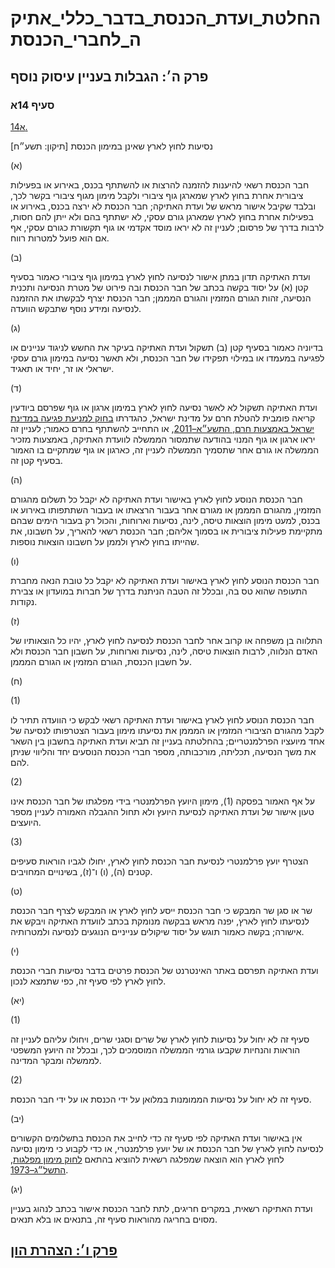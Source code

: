 # החלטת_ועדת_הכנסת_בדבר_כללי_אתיקה_לחברי_הכנסת

## פרק ה׳: הגבלות בעניין עיסוק נוסף

### סעיף 14א

[14א.](https://he.wikisource.org/wiki/%D7%9B%D7%9C%D7%9C%D7%99_%D7%90%D7%AA%D7%99%D7%A7%D7%94_%D7%9C%D7%97%D7%91%D7%A8%D7%99_%D7%94%D7%9B%D7%A0%D7%A1%D7%AA#%D7%A1%D7%A2%D7%99%D7%A3_14%D7%90)

נסיעות לחוץ לארץ שאינן במימון הכנסת [תיקון: תשע״ח]

(א)

חבר הכנסת רשאי להיענות להזמנה להרצות או להשתתף בכנס, באירוע או בפעילות ציבורית אחרת בחוץ לארץ שמארגן גוף ציבורי ולקבל מימון מגוף ציבורי בקשר לכך, ובלבד שקיבל אישור מראש של ועדת האתיקה; חבר הכנסת לא ירצה בכנס, באירוע או בפעילות אחרת בחוץ לארץ שמארגן גורם עסקי, לא ישתתף בהם ולא ייתן להם חסות, לרבות בדרך של פרסום; לעניין זה לא יראו מוסד אקדמי או גוף תקשורת כגורם עסקי, אף אם הוא פועל למטרות רווח.

(ב)

ועדת האתיקה תדון במתן אישור לנסיעה לחוץ לארץ במימון גוף ציבורי כאמור בסעיף קטן (א) על יסוד בקשה בכתב של חבר הכנסת ובה פירוט של מטרת הנסיעה ותכנית הנסיעה, זהות הגורם המזמין והגורם המממן; חבר הכנסת יצרף לבקשתו את ההזמנה לנסיעה ומידע נוסף שתבקש הוועדה.

(ג)

בדיוניה כאמור בסעיף קטן (ב) תשקול ועדת האתיקה בעיקר את החשש לניגוד עניינים או לפגיעה במעמדו או במילוי תפקידו של חבר הכנסת, ולא תאשר נסיעה במימון גורם עסקי ישראלי או זר, יחיד או תאגיד.

(ד)

ועדת האתיקה תשקול לא לאשר נסיעה לחוץ לארץ במימון ארגון או גוף שפרסם ביודעין קריאה פומבית להטלת חרם על מדינת ישראל, כהגדרתו [בחוק למניעת פגיעה במדינת ישראל באמצעות חרם, התשע״א–2011](https://he.wikisource.org/wiki/%D7%97%D7%95%D7%A7_%D7%9C%D7%9E%D7%A0%D7%99%D7%A2%D7%AA_%D7%A4%D7%92%D7%99%D7%A2%D7%94_%D7%91%D7%9E%D7%93%D7%99%D7%A0%D7%AA_%D7%99%D7%A9%D7%A8%D7%90%D7%9C_%D7%91%D7%90%D7%9E%D7%A6%D7%A2%D7%95%D7%AA_%D7%97%D7%A8%D7%9D "חוק למניעת פגיעה במדינת ישראל באמצעות חרם"), או התחייב להשתתף בחרם כאמור; לעניין זה יראו ארגון או גוף המנוי בהודעה שתמסור הממשלה לוועדת האתיקה, באמצעות מזכיר הממשלה או גורם אחר שתסמיך הממשלה לעניין זה, כארגון או גוף שמתקיים בו האמור בסעיף קטן זה.

(ה)

חבר הכנסת הנוסע לחוץ לארץ באישור ועדת האתיקה לא יקבל כל תשלום מהגורם המזמין, מהגורם המממן או מגורם אחר בעבור הרצאתו או בעבור השתתפותו באירוע או בכנס, למעט מימון הוצאות טיסה, לינה, נסיעות וארוחות, והכול רק בעבור הימים שבהם מתקיימת פעילות ציבורית או בסמוך אליהם; חבר הכנסת רשאי להאריך, על חשבונו, את שהייתו בחוץ לארץ ולממן על חשבונו הוצאות נוספות.

(ו)

חבר הכנסת הנוסע לחוץ לארץ באישור ועדת האתיקה לא יקבל כל טובת הנאה מחברת התעופה שהוא טס בה, ובכלל זה הטבה הניתנת בדרך של חברות במועדון או צבירת נקודות.

(ז)

התלווה בן משפחה או קרוב אחר לחבר הכנסת לנסיעה לחוץ לארץ, יהיו כל הוצאותיו של האדם הנלווה, לרבות הוצאות טיסה, לינה, נסיעות וארוחות, על חשבון חבר הכנסת ולא על חשבון הכנסת, הגורם המזמין או הגורם המממן.

(ח)

(1)

חבר הכנסת הנוסע לחוץ לארץ באישור ועדת האתיקה רשאי לבקש כי הוועדה תתיר לו לקבל מהגורם הציבורי המזמין או המממן את נסיעתו מימון בעבור הצטרפותו לנסיעה של אחד מיועציו הפרלמנטריים; בהחלטתה בעניין זה תביא ועדת האתיקה בחשבון בין השאר את משך הנסיעה, תכליתה, מורכבותה, מספר חברי הכנסת הנוסעים יחד והליווי שניתן להם.

(2)

על אף האמור בפסקה (1), מימון היועץ הפרלמנטרי בידי מפלגתו של חבר הכנסת אינו טעון אישור של ועדת האתיקה לנסיעת היועץ ולא תחול ההגבלה האמורה לעניין מספר היועצים.

(3)

הצטרף יועץ פרלמנטרי לנסיעת חבר הכנסת לחוץ לארץ, יחולו לגביו הוראות סעיפים קטנים (ה), (ו) ו־(ז), בשינויים המחויבים.

(ט)

שר או סגן שר המבקש כי חבר הכנסת ייסע לחוץ לארץ או המבקש לצרף חבר הכנסת לנסיעתו לחוץ לארץ, יפנה מראש בבקשה מנומקת בכתב לוועדת האתיקה ויבקש את אישורה; בקשה כאמור תוגש על יסוד שיקולים ענייניים הנוגעים לנסיעה ולמטרותיה.

(י)

ועדת האתיקה תפרסם באתר האינטרנט של הכנסת פרטים בדבר נסיעות חברי הכנסת לחוץ לארץ לפי סעיף זה, כפי שתמצא לנכון.

(יא)

(1)

סעיף זה לא יחול על נסיעות לחוץ לארץ של שרים וסגני שרים, ויחולו עליהם לעניין זה הוראות והנחיות שקבעו גורמי הממשלה המוסמכים לכך, ובכלל זה היועץ המשפטי לממשלה ומבקר המדינה.

(2)

סעיף זה לא יחול על נסיעות הממומנות במלואן על ידי הכנסת או על ידי חבר הכנסת.

(יב)

אין באישור ועדת האתיקה לפי סעיף זה כדי לחייב את הכנסת בתשלומים הקשורים לנסיעה לחוץ לארץ של חבר הכנסת או של יועץ פרלמנטרי, או כדי לקבוע כי מימון נסיעה לחוץ לארץ הוא הוצאה שמפלגה רשאית להוציא בהתאם [לחוק מימון מפלגות, התשל״ג–1973](https://he.wikisource.org/wiki/%D7%97%D7%95%D7%A7_%D7%9E%D7%99%D7%9E%D7%95%D7%9F_%D7%9E%D7%A4%D7%9C%D7%92%D7%95%D7%AA "חוק מימון מפלגות").

(יג)

ועדת האתיקה רשאית, במקרים חריגים, לתת לחבר הכנסת אישור בכתב לנהוג בעניין מסוים בחריגה מהוראות סעיף זה, בתנאים או בלא תנאים.

## [פרק ו׳: הצהרת הון](https://he.wikisource.org/wiki/%D7%9B%D7%9C%D7%9C%D7%99_%D7%90%D7%AA%D7%99%D7%A7%D7%94_%D7%9C%D7%97%D7%91%D7%A8%D7%99_%D7%94%D7%9B%D7%A0%D7%A1%D7%AA#%D7%A4%D7%A8%D7%A7_%D7%95)
